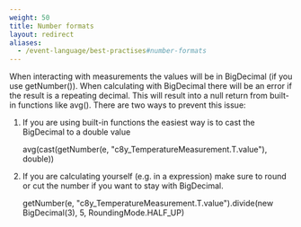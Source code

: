 ```yaml
---
weight: 50
title: Number formats
layout: redirect
aliases:
  - /event-language/best-practises#number-formats
---
```


When interacting with measurements the values will be in BigDecimal (if you use getNumber()).
When calculating with BigDecimal there will be an error if the result is a repeating decimal. This will result into a null return from built-in functions like avg().
There are two ways to prevent this issue:

1. If you are using built-in functions the easiest way is to cast the BigDecimal to a double value

    avg(cast(getNumber(e, "c8y_TemperatureMeasurement.T.value"), double))

2. If you are calculating yourself (e.g. in a expression) make sure to round or cut the number if you want to stay with BigDecimal.

    getNumber(e, "c8y_TemperatureMeasurement.T.value").divide(new BigDecimal(3), 5, RoundingMode.HALF_UP)
